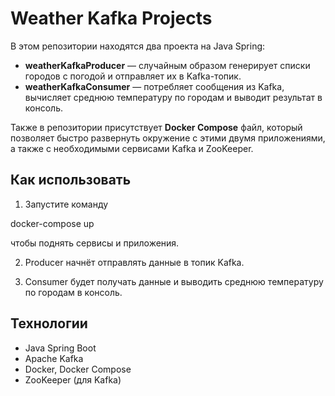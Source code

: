 # Weather Kafka Projects

В этом репозитории находятся два проекта на Java Spring:

- **weatherKafkaProducer** — случайным образом генерирует списки городов с погодой и отправляет их в Kafka-топик.
- **weatherKafkaConsumer** — потребляет сообщения из Kafka, вычисляет среднюю температуру по городам и выводит результат в консоль.

Также в репозитории присутствует **Docker Compose** файл, который позволяет быстро развернуть окружение с этими двумя приложениями, а также с необходимыми сервисами Kafka и ZooKeeper.

## Как использовать

1. Запустите команду 

docker-compose up

чтобы поднять сервисы и приложения.

2. Producer начнёт отправлять данные в топик Kafka.

3. Consumer будет получать данные и выводить среднюю температуру по городам в консоль.

## Технологии

- Java Spring Boot
- Apache Kafka
- Docker, Docker Compose
- ZooKeeper (для Kafka)
